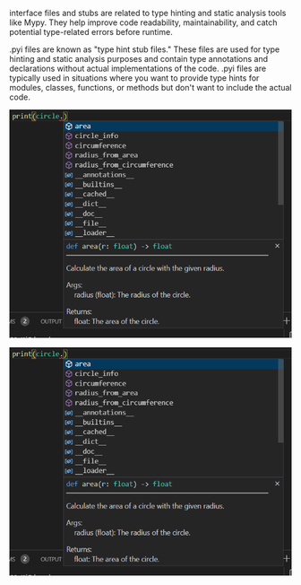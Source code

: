 interface files and stubs are related to type hinting and static analysis tools like Mypy. They help improve code readability, 
maintainability, and catch potential type-related errors before runtime.

.pyi files are known as "type hint stub files." These files are used for type hinting and static analysis purposes and contain type annotations 
and declarations without actual implementations of the code. .pyi files are typically used in situations where you want to provide type hints 
for modules, classes, functions, or methods but don't want to include the actual code.


![shows the typehint](image.png)

![shows the typehint](image-1.png)